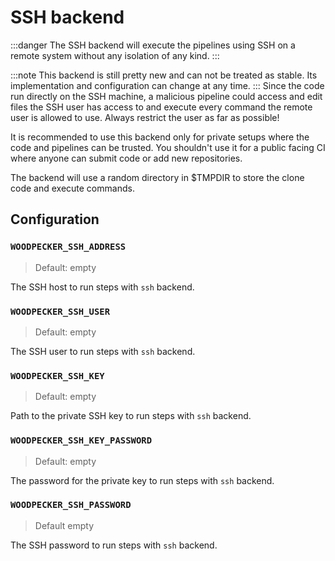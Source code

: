 # SSH backend

:::danger
The SSH backend will execute the pipelines using SSH on a remote system without any isolation of any kind.
:::

:::note
This backend is still pretty new and can not be treated as stable. Its implementation and configuration can change at any time.
:::
Since the code run directly on the SSH machine, a malicious pipeline could access and edit files the SSH user has access to and execute every command the remote user is allowed to use. Always restrict the user as far as possible!

It is recommended to use this backend only for private setups where the code and pipelines can be trusted. You shouldn't use it for a public facing CI where anyone can submit code or add new repositories.

The backend will use a random directory in $TMPDIR to store the clone code and execute commands.

## Configuration

### `WOODPECKER_SSH_ADDRESS`
> Default: empty

The SSH host to run steps with `ssh` backend.

### `WOODPECKER_SSH_USER`
> Default: empty

The SSH user to run steps with `ssh` backend.

### `WOODPECKER_SSH_KEY`
> Default: empty

Path to the private SSH key to run steps with `ssh` backend.

### `WOODPECKER_SSH_KEY_PASSWORD`
> Default: empty

The password for the private key to run steps with `ssh` backend.

### `WOODPECKER_SSH_PASSWORD`
> Default empty

The SSH password to run steps with `ssh` backend.
